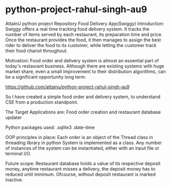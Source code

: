 # python-project-rahul-singh-au9
AttainU python project Repository
Food Delivery App(Swiggy)
Introduction:
Swiggy offers a real time tracking food delivery system. It tracks the number of items served by each restaurant, its preparation time and price. Once the restaurant provides the food, it then manages to assign the best rider to deliver the food to its customer, while letting the customer track their food chariot throughout.

Motivation:
Food order and delivery system is almost an essential part of today's restaurant business. Although there are existing systems with huge market share, even a small improvement to their distribution algorithms, can be a significant opportunity long term.

https://github.com/attainu/python-project-rahul-singh-au9

So I have created a simple food order and delivery system, to understand CSE from a production standpoint.

The Target Applications are:
Food order creation and restaurant database updater

Python packages used:
.sqlite3
.date-time


OOP principles in place:
Each order is an object of the Thread class in threading library in python System is implemented as a class. Any number of instances of the system can be instantiated, either with an input file or terminal I/O.


Future scope:
Restaurant database holds a value of its respective deposit money, anytime restaurant misses a delivery, the deposit money has to reduced until minimum. Ofcourse, without deposit restaurant is marked inactive.
